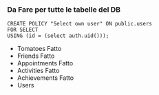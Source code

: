 ### Da Fare per tutte le tabelle del DB
```
CREATE POLICY "Select own user" ON public.users
FOR SELECT
USING (id = (select auth.uid()));
```


- Tomatoes Fatto
- Friends Fatto
- Appointments Fatto
- Activities Fatto
- Achievements Fatto
- Users 
